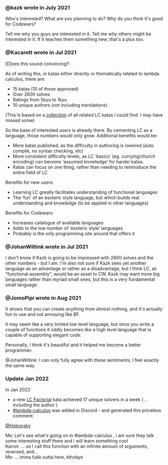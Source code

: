 ### @kazk wrote in July 2021

Who's interested? What are you planning to do? Why do you think it's good for Codewars?

Tell me why you guys are interested in it. Tell me why others might be interested in it. If it teaches them something new, that's a plus too.

### @Kacarott wrote in Jul 2021

\[D\]oes this sound convincing?:

As of writing this, in katas either directly or thematically related to lambda calculus, there are:

* 15 katas (10 of those approved)
* Over 2600 solves
* Ratings from 5kyu to 1kyu
* 10 unique authors (not including translations)

(This is based on a [collection](https://www.codewars.com/collections/60f2bfb58fd43a000ee5cbc5) of all related LC katas I could find. I may have missed some)

So the base of interested users is already there. By cementing LC as a language, those numbers would only grow. Additional benefits would be:

* More katas published, as the difficulty in authoring is lowered (auto compile, no syntax checking, etc)
* More consistent difficulty levels, as LC ‘basics’ (eg. currying/church encoding) can become ‘assumed knowledge’ for harder katas.
* Katas can focus on one thing, rather than needing to reintroduce the entire field of LC

Benefits for new users:

* Learning LC greatly facilitates understanding of functional languages
* The ‘fun’ of an esoteric style language, but which builds real understanding and knowledge (to be applied in other languages)

Benefits for Codewars:

* Increases catalogue of available languages
* Adds to the low number of ‘esoteric style’ languages
* Probably is the only programming site around that offers it

### @JohanWiltink wrote in Jul 2021

I don't know if Kazk is going to be impressed with 2600 solves and the other numbers - but I am. I'm also not sure if Kazk sees yet another language as an advantage or rather as a disadvantage, but I think LC, as "functional assembly", would be an asset to CW. Kazk may want more big languages rather than myriad small ones, but this is a very fundamental small language.

### @JomoPipi wrote in Aug 2021

It shows that you can create anything from almost nothing, and it's actually fun to use and not annoying like BF.

It may seem like a very limited low level language, but once you write a couple of functions it oddly becomes like a high level language that is capable of supporting elegant code.

Personally, I think it's beautiful and it helped me become a better programmer.

@JohanWiltink: I can only fully agree with these sentiments; I feel exactly the same way.

### Update Jan 2022

In Jan 2022
* a new [LC Factorial](https://www.codewars.com/kata/factorial-lambda-calculus) kata achieved 17 unique solvers in a week ( .. including the author )
* [#lambda-calculus](https://discord.com/channels/846624424199061524/933847946808684596) was added in Discord - and generated this priceless comment:

[@Hobovsky](https://discord.com/channels/846624424199061524/933847946808684596/934109111740690472)

Me: Let's see what's going on in #lambda-calculus , i am sure they talk some interesting stuff there and i will learn something cool  
Karrot: ... so I call this function with an infinite amount of arguments, reversed, and...  
Me: ... imma fukk outta here, kthxbye
